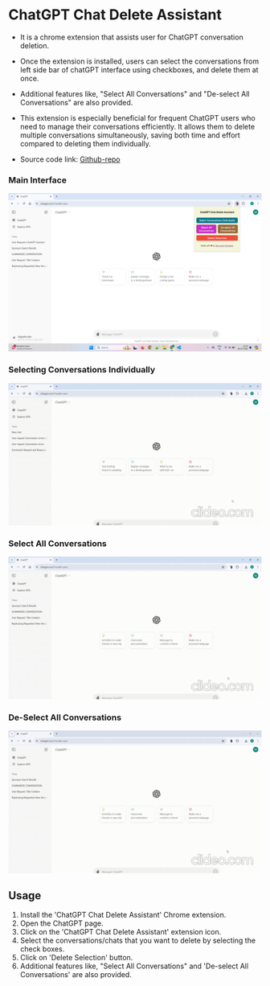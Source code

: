 
# ChatGPT Chat Delete Assistant

- It is a chrome extension that assists user for ChatGPT conversation deletion.  

- Once the extension is installed, users can select the conversations from left side bar of chatGPT interface using checkboxes, and delete them at once.  

- Additional features like, "Select All Conversations" and "De-select All Conversations" are also provided.  

- This extension is especially beneficial for frequent ChatGPT users who need to manage their conversations efficiently. It allows them to delete multiple conversations simultaneously, saving both time and effort compared to deleting them individually.  

- Source code link: [Github-repo](https://github.com/Mayureshdindorkar/ChatGPT-Chat-Delete-Assistant)


### Main Interface
![Main Interface](images/main_interface.png)

### Selecting Conversations Individually
![](GIFs/select-individual-conversations.gif)  

### Select All Conversations
![](GIFs/delete-all-conversations.gif)  

### De-Select All Conversations
![](GIFs/deselect-conversations.gif)

## Usage

1. Install the 'ChatGPT Chat Delete Assistant' Chrome extension.
2. Open the ChatGPT page.
3. Click on the 'ChatGPT Chat Delete Assistant' extension icon.
4. Select the conversations/chats that you want to delete by selecting the check boxes.
5. Click on 'Delete Selection' button.
6. Additional features like, "Select All Conversations" and 'De-select All Conversations' are also provided.
